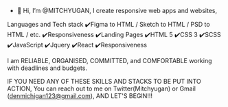 - 👋 Hi, I’m @MITCHYUGAN, I create responsive web apps and websites,
 
Languages and Tech stack
✔️Figma to HTML / Sketch to HTML / PSD to HTML / etc.
✔️Responsiveness
✔️Landing Pages
✔️HTML 5
✔️CSS 3
✔️SCSS
✔️JavaScript
✔️Jquery
✔️React
✔️Responsiveness

I am RELIABLE, ORGANISED, COMMITTED, and COMFORTABLE working with deadlines and budgets.

IF YOU NEED ANY OF THESE SKILLS AND STACKS TO BE PUT INTO ACTION, You can reach out to me on Twitter(Mitchyugan) or Gmail (denmichigan123@gmail.com), AND LET'S BEGIN!!!

<!---
MITCHYUGAN/MITCHYUGAN is a ✨ special ✨ repository because its `README.md` (this file) appears on your GitHub profile.
You can click the Preview link to take a look at your changes.
--->
